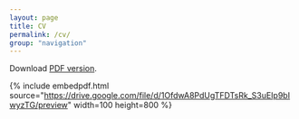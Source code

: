 ```yaml
---
layout: page
title: CV
permalink: /cv/
group: "navigation"
---
```


Download [PDF version](https://drive.google.com/file/d/1OfdwA8PdUgTFDTsRk_S3uEIp9bIwyzTG/).

{% include embedpdf.html source="https://drive.google.com/file/d/1OfdwA8PdUgTFDTsRk_S3uEIp9bIwyzTG/preview" width=100 height=800 %}
